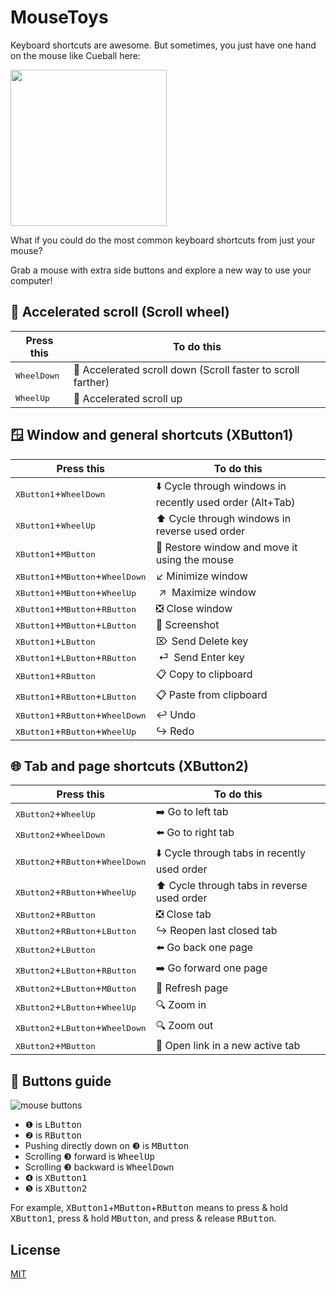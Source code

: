 # MouseToys

Keyboard shortcuts are awesome. But sometimes, you just have one hand on the mouse like Cueball here:

<img src="https://github.com/user-attachments/assets/b3f014b5-40cb-456e-8a68-ea36c8e7355e" width="250">

What if you could do the most common keyboard shortcuts from just your mouse?

Grab a mouse with extra side buttons and explore a new way to use your computer!

## 🚀 Accelerated scroll (Scroll wheel)

| Press this | To do this |
| - | - |
| <kbd>WheelDown</kbd> | 🚀 Accelerated scroll down (Scroll faster to scroll farther) |
| <kbd>WheelUp</kbd> | 🚀 Accelerated scroll up |

## 🪟 Window and general shortcuts (XButton1)

| Press this | To do this |
| - | - |
| <kbd>XButton1</kbd>+<kbd>WheelDown</kbd> | ⬇️ Cycle through windows in recently used order (Alt+Tab) |
| <kbd>XButton1</kbd>+<kbd>WheelUp</kbd> | ⬆️ Cycle through windows in reverse used order |
| <kbd>XButton1</kbd>+<kbd>MButton</kbd> | 🚚 Restore window and move it using the mouse |
| <kbd>XButton1</kbd>+<kbd>MButton</kbd>+<kbd>WheelDown</kbd> | ↙️ Minimize window |
| <kbd>XButton1</kbd>+<kbd>MButton</kbd>+<kbd>WheelUp</kbd> | &nbsp;↗&thinsp;&hairsp; Maximize window |
| <kbd>XButton1</kbd>+<kbd>MButton</kbd>+<kbd>RButton</kbd> | ❎ Close window |
| <kbd>XButton1</kbd>+<kbd>MButton</kbd>+<kbd>LButton</kbd> | 📸 Screenshot |
| <kbd>XButton1</kbd>+<kbd>LButton</kbd> | ⌦&hairsp; Send Delete key |
| <kbd>XButton1</kbd>+<kbd>LButton</kbd>+<kbd>RButton</kbd> | &nbsp;⏎&thinsp;&hairsp; Send Enter key |
| <kbd>XButton1</kbd>+<kbd>RButton</kbd> | 📋 Copy to clipboard |
| <kbd>XButton1</kbd>+<kbd>RButton</kbd>+<kbd>LButton</kbd> | 📋 Paste from clipboard |
| <kbd>XButton1</kbd>+<kbd>RButton</kbd>+<kbd>WheelDown</kbd> | ↩️ Undo |
| <kbd>XButton1</kbd>+<kbd>RButton</kbd>+<kbd>WheelUp</kbd> | ↪ Redo |

## 🌐 Tab and page shortcuts (XButton2)

| Press this | To do this |
| - | - |
| <kbd>XButton2</kbd>+<kbd>WheelUp</kbd> | ➡️ Go to left tab |
| <kbd>XButton2</kbd>+<kbd>WheelDown</kbd> | ⬅️ Go to right tab |
| <kbd>XButton2</kbd>+<kbd>RButton</kbd>+<kbd>WheelDown</kbd> | ⬇️ Cycle through tabs in recently used order |
| <kbd>XButton2</kbd>+<kbd>RButton</kbd>+<kbd>WheelUp</kbd> | ⬆️ Cycle through tabs in reverse used order |
| <kbd>XButton2</kbd>+<kbd>RButton</kbd> | ❎ Close tab |
| <kbd>XButton2</kbd>+<kbd>RButton</kbd>+<kbd>LButton</kbd> | ↪ Reopen last closed tab |
| <kbd>XButton2</kbd>+<kbd>LButton</kbd> | ⬅️ Go back one page |
| <kbd>XButton2</kbd>+<kbd>LButton</kbd>+<kbd>RButton</kbd> | ➡️ Go forward one page |
| <kbd>XButton2</kbd>+<kbd>LButton</kbd>+<kbd>MButton</kbd> | 🔄 Refresh page |
| <kbd>XButton2</kbd>+<kbd>LButton</kbd>+<kbd>WheelUp</kbd> | 🔍 Zoom in |
| <kbd>XButton2</kbd>+<kbd>LButton</kbd>+<kbd>WheelDown</kbd> | 🔍 Zoom out |
| <kbd>XButton2</kbd>+<kbd>MButton</kbd> | 🔗 Open link in a new active tab |

## 🔘 Buttons guide

![mouse buttons](https://user-images.githubusercontent.com/92368853/218107501-85e6c04b-cbd5-4de3-9c81-cd3450da1ae7.png)

- ❶ is <kbd>LButton</kbd>
- ❷ is <kbd>RButton</kbd>
- Pushing directly down on ❸ is <kbd>MButton</kbd>
- Scrolling ❸ forward is <kbd>WheelUp</kbd>
- Scrolling ❸ backward is <kbd>WheelDown</kbd>
- ❹ is <kbd>XButton1</kbd>
- ❺ is <kbd>XButton2</kbd>

For example, <kbd>XButton1</kbd>+<kbd>MButton</kbd>+<kbd>RButton</kbd> means to press & hold <kbd>XButton1</kbd>, press & hold <kbd>MButton</kbd>, and press & release <kbd>RButton</kbd>.

## License

[MIT](https://github.com/zachpoblete/AutoHotkey/blob/main/LICENSE)
